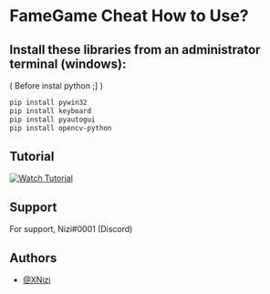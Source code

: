 
# FameGame Cheat How to Use?




## Install these libraries from an administrator terminal (windows):

 ( Before instal python ;] )
```bash
pip install pywin32
pip install keyboard
pip install pyautogui
pip install opencv-python
```
    
## Tutorial

[![Watch Tutorial](https://img.youtube.com/BQDlQtsAYJM)](https://youtu.be/BQDlQtsAYJM)



## Support

For support, Nizi#0001 (Discord)


## Authors

- [@XNizi](https://www.github.com/xnizi)

